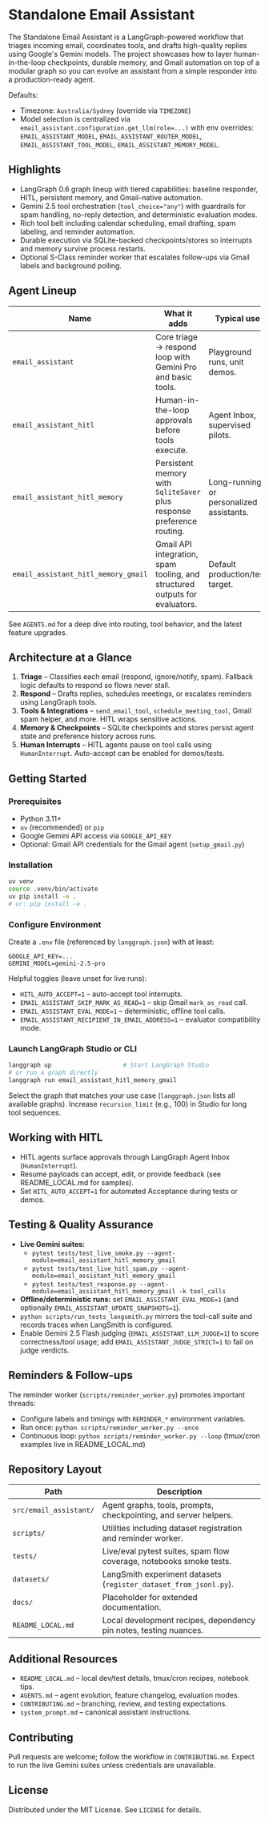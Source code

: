 # Standalone Email Assistant

The Standalone Email Assistant is a LangGraph-powered workflow that triages incoming email, coordinates tools, and drafts high-quality replies using Google's Gemini models. The project showcases how to layer human-in-the-loop checkpoints, durable memory, and Gmail automation on top of a modular graph so you can evolve an assistant from a simple responder into a production-ready agent.

Defaults:
- Timezone: `Australia/Sydney` (override via `TIMEZONE`)
- Model selection is centralized via `email_assistant.configuration.get_llm(role=...)` with env overrides: `EMAIL_ASSISTANT_MODEL`, `EMAIL_ASSISTANT_ROUTER_MODEL`, `EMAIL_ASSISTANT_TOOL_MODEL`, `EMAIL_ASSISTANT_MEMORY_MODEL`.

## Highlights
- LangGraph 0.6 graph lineup with tiered capabilities: baseline responder, HITL, persistent memory, and Gmail-native automation.
- Gemini 2.5 tool orchestration (`tool_choice="any"`) with guardrails for spam handling, no-reply detection, and deterministic evaluation modes.
- Rich tool belt including calendar scheduling, email drafting, spam labeling, and reminder automation.
- Durable execution via SQLite-backed checkpoints/stores so interrupts and memory survive process restarts.
- Optional S-Class reminder worker that escalates follow-ups via Gmail labels and background polling.

## Agent Lineup
Name | What it adds | Typical use
--- | --- | ---
`email_assistant` | Core triage → respond loop with Gemini Pro and basic tools. | Playground runs, unit demos.
`email_assistant_hitl` | Human-in-the-loop approvals before tools execute. | Agent Inbox, supervised pilots.
`email_assistant_hitl_memory` | Persistent memory with `SqliteSaver` plus response preference routing. | Long-running or personalized assistants.
`email_assistant_hitl_memory_gmail` | Gmail API integration, spam tooling, and structured outputs for evaluators. | Default production/test target.

See `AGENTS.md` for a deep dive into routing, tool behavior, and the latest feature upgrades.

## Architecture at a Glance
1. **Triage** – Classifies each email (respond, ignore/notify, spam). Fallback logic defaults to respond so flows never stall.
2. **Respond** – Drafts replies, schedules meetings, or escalates reminders using LangGraph tools.
3. **Tools & Integrations** – `send_email_tool`, `schedule_meeting_tool`, Gmail spam helper, and more. HITL wraps sensitive actions.
4. **Memory & Checkpoints** – SQLite checkpoints and stores persist agent state and preference history across runs.
5. **Human Interrupts** – HITL agents pause on tool calls using `HumanInterrupt`. Auto-accept can be enabled for demos/tests.

## Getting Started
### Prerequisites
- Python 3.11+
- `uv` (recommended) or `pip`
- Google Gemini API access via `GOOGLE_API_KEY`
- Optional: Gmail API credentials for the Gmail agent (`setup_gmail.py`)

### Installation
```bash
uv venv
source .venv/bin/activate
uv pip install -e .
# or: pip install -e .
```

### Configure Environment
Create a `.env` file (referenced by `langgraph.json`) with at least:
```
GOOGLE_API_KEY=...
GEMINI_MODEL=gemini-2.5-pro
```

Helpful toggles (leave unset for live runs):
- `HITL_AUTO_ACCEPT=1` – auto-accept tool interrupts.
- `EMAIL_ASSISTANT_SKIP_MARK_AS_READ=1` – skip Gmail `mark_as_read` call.
- `EMAIL_ASSISTANT_EVAL_MODE=1` – deterministic, offline tool calls.
- `EMAIL_ASSISTANT_RECIPIENT_IN_EMAIL_ADDRESS=1` – evaluator compatibility mode.

### Launch LangGraph Studio or CLI
```bash
langgraph up                    # Start LangGraph Studio
# or run a graph directly
langgraph run email_assistant_hitl_memory_gmail
```
Select the graph that matches your use case (`langgraph.json` lists all available graphs). Increase `recursion_limit` (e.g., 100) in Studio for long tool sequences.

## Working with HITL
- HITL agents surface approvals through LangGraph Agent Inbox (`HumanInterrupt`).
- Resume payloads can accept, edit, or provide feedback (see README_LOCAL.md for samples).
- Set `HITL_AUTO_ACCEPT=1` for automated Acceptance during tests or demos.

## Testing & Quality Assurance
- **Live Gemini suites:**
  - `pytest tests/test_live_smoke.py --agent-module=email_assistant_hitl_memory_gmail`
  - `pytest tests/test_live_hitl_spam.py --agent-module=email_assistant_hitl_memory_gmail`
  - `pytest tests/test_response.py --agent-module=email_assistant_hitl_memory_gmail -k tool_calls`
- **Offline/deterministic runs:** set `EMAIL_ASSISTANT_EVAL_MODE=1` (and optionally `EMAIL_ASSISTANT_UPDATE_SNAPSHOTS=1`).
- `python scripts/run_tests_langsmith.py` mirrors the tool-call suite and records traces when LangSmith is configured.
- Enable Gemini 2.5 Flash judging (`EMAIL_ASSISTANT_LLM_JUDGE=1`) to score correctness/tool usage; add `EMAIL_ASSISTANT_JUDGE_STRICT=1` to fail on judge verdicts.

## Reminders & Follow-ups
The reminder worker (`scripts/reminder_worker.py`) promotes important threads:
- Configure labels and timings with `REMINDER_*` environment variables.
- Run once: `python scripts/reminder_worker.py --once`
- Continuous loop: `python scripts/reminder_worker.py --loop` (tmux/cron examples live in README_LOCAL.md)

## Repository Layout
Path | Description
--- | ---
`src/email_assistant/` | Agent graphs, tools, prompts, checkpointing, and server helpers.
`scripts/` | Utilities including dataset registration and reminder worker.
`tests/` | Live/eval pytest suites, spam flow coverage, notebooks smoke tests.
`datasets/` | LangSmith experiment datasets (`register_dataset_from_jsonl.py`).
`docs/` | Placeholder for extended documentation.
`README_LOCAL.md` | Local development recipes, dependency pin notes, testing nuances.

## Additional Resources
- `README_LOCAL.md` – local dev/test details, tmux/cron recipes, notebook tips.
- `AGENTS.md` – agent evolution, feature changelog, evaluation modes.
- `CONTRIBUTING.md` – branching, review, and testing expectations.
- `system_prompt.md` – canonical assistant instructions.

## Contributing
Pull requests are welcome; follow the workflow in `CONTRIBUTING.md`. Expect to run the live Gemini suites unless credentials are unavailable.

## License
Distributed under the MIT License. See `LICENSE` for details.
